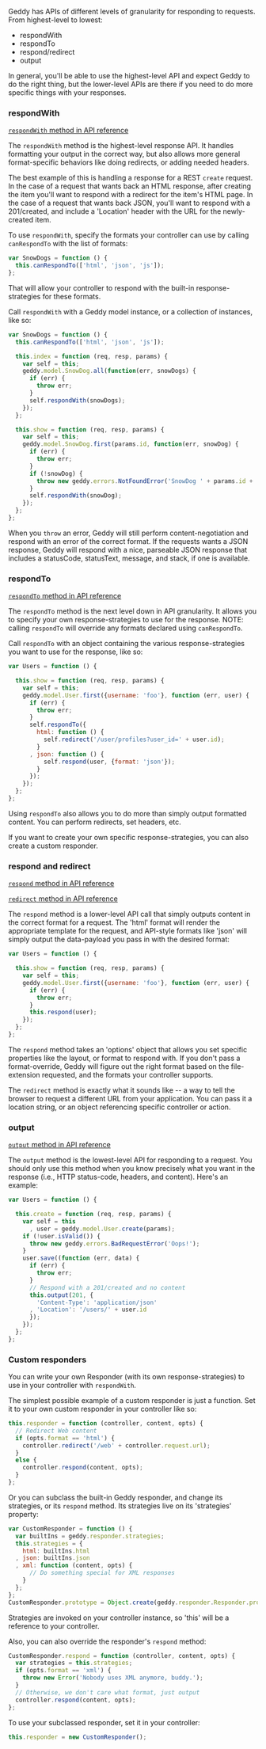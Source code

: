 Geddy has APIs of different levels of granularity for responding to requests.
From highest-level to lowest:

 * respondWith
 * respondTo
 * respond/redirect
 * output

In general, you'll be able to use the highest-level API and expect Geddy to do
the right thing, but the lower-level APIs are there if you need to do more
specific things with your responses.

### respondWith

[`respondWith` method in API reference](/reference#controllers.respondWith)

The `respondWith` method is the highest-level response API. It handles
formatting your output in the correct way, but also allows more general
format-specific behaviors like doing redirects, or adding needed headers.

The best example of this is handling a response for a REST `create` request. In
the case of a request that wants back an HTML response, after creating the item
you'll want to respond with a redirect for the item's HTML page. In the case of
a request that wants back JSON, you'll want to respond with a 201/created, and
include a 'Location' header with the URL for the newly-created item.

To use `respondWith`, specify the formats your controller can use by calling
`canRespondTo` with the list of formats:

```javascript
var SnowDogs = function () {
  this.canRespondTo(['html', 'json', 'js']);
};
```

That will allow your controller to respond with the built-in response-strategies
for these formats.

Call `respondWith` with a Geddy model instance, or a collection of instances, like so:

```javascript
var SnowDogs = function () {
  this.canRespondTo(['html', 'json', 'js']);

  this.index = function (req, resp, params) {
    var self = this;
    geddy.model.SnowDog.all(function(err, snowDogs) {
      if (err) {
        throw err;
      }
      self.respondWith(snowDogs);
    });
  };

  this.show = function (req, resp, params) {
    var self = this;
    geddy.model.SnowDog.first(params.id, function(err, snowDog) {
      if (err) {
        throw err;
      }
      if (!snowDog) {
        throw new geddy.errors.NotFoundError('SnowDog ' + params.id + ' not found.');
      }
      self.respondWith(snowDog);
    });
  };
};
```

When you `throw` an error, Geddy will still perform content-negotiation and
respond with an error of the correct format. If the requests wants a JSON
response, Geddy will respond with a nice, parseable JSON response that includes
a statusCode, statusText, message, and stack, if one is available.

### respondTo

[`respondTo` method in API reference](/reference#controllers.respondTo)

The `respondTo` method is the next level down in API granularity. It allows you
to specify your own response-strategies to use for the response. NOTE: calling
`respondTo` will override any formats declared using `canRespondTo`.

Call `respondTo` with an object containing the various response-strategies you want to use for the response, like so:

```javascript
var Users = function () {

  this.show = function (req, resp, params) {
    var self = this;
    geddy.model.User.first({username: 'foo'}, function (err, user) {
      if (err) {
        throw err;
      }
      self.respondTo({
        html: function () {
          self.redirect('/user/profiles?user_id=' + user.id);
        }
      , json: function () {
          self.respond(user, {format: 'json'});
        }
      });
    });
  };
};
```

Using `respondTo` also allows you to do more than simply output formatted
content. You can perform redirects, set headers, etc.

If you want to create your own specific response-strategies, you can also create
a custom responder.

### respond and redirect

[`respond` method in API reference](/reference#controllers.respond)

[`redirect` method in API reference](/reference#controllers.redirect)

The `respond` method is a lower-level API call that simply outputs content in
the correct format for a request. The 'html' format will render the appropriate
template for the request, and API-style formats like 'json' will simply output
the data-payload you pass in with the desired format:

```javascript
var Users = function () {

  this.show = function (req, resp, params) {
    var self = this;
    geddy.model.User.first({username: 'foo'}, function (err, user) {
      if (err) {
        throw err;
      }
      this.respond(user);
    });
  };
};
```

The `respond` method takes an 'options' object that allows you set specific
properties like the layout, or format to respond with. If you don't pass a
format-override, Geddy will figure out the right format based on the
file-extension requested, and the formats your controller supports.

The `redirect` method is exactly what it sounds like -- a way to tell the
browser to request a different URL from your application. You can pass it a
location string, or an object referencing specific controller or action.

### output

[`output` method in API reference](/reference#controllers.output)

The `output` method is the lowest-level API for responding to a request. You
should only use this method when you know precisely what you want in the
response (i.e., HTTP status-code, headers, and content). Here's an example:

```javascript
var Users = function () {

  this.create = function (req, resp, params) {
    var self = this
      , user = geddy.model.User.create(params);
    if (!user.isValid()) {
      throw new geddy.errors.BadRequestError('Oops!');
    }
    user.save((function (err, data) {
      if (err) {
        throw err;
      }
      // Respond with a 201/created and no content
      this.output(201, {
        'Content-Type': 'application/json'
      , 'Location': '/users/' + user.id
      });
    });
  };
};
```

### Custom responders

You can write your own Responder (with its own response-strategies) to use in
your controller with `respondWith`.

The simplest possible example of a custom responder is just a function. Set it
to your own custom responder in your controller like so:

```javascript
this.responder = function (controller, content, opts) {
  // Redirect Web content
  if (opts.format == 'html') {
    controller.redirect('/web' + controller.request.url);
  }
  else {
    controller.respond(content, opts);
  }
};
```

Or you can subclass the built-in Geddy responder, and change its strategies, or
its `respond` method. Its strategies live on its 'strategies' property:

```javascript
var CustomResponder = function () {
  var builtIns = geddy.responder.strategies;
  this.strategies = {
    html: builtIns.html
  , json: builtIns.json
  , xml: function (content, opts) {
      // Do something special for XML responses
    }
  };
};
CustomResponder.prototype = Object.create(geddy.responder.Responder.prototype);
```

Strategies are invoked on your controller instance, so 'this' will be a
reference to your controller.

Also, you can also override the responder's `respond` method:

```javascript
CustomResponder.respond = function (controller, content, opts) {
  var strategies = this.strategies;
  if (opts.format == 'xml') {
    throw new Error('Nobody uses XML anymore, buddy.');
  }
  // Otherwise, we don't care what format, just output
  controller.respond(content, opts);
};

```

To use your subclassed responder, set it in your controller:

```javascript
this.responder = new CustomResponder();
```
